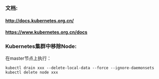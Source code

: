 ### 文档:
#### http://docs.kubernetes.org.cn/
#### https://www.kubernetes.org.cn/docs

### Kubernetes集群中移除Node:
在master节点上执行：
```
kubectl drain xxx --delete-local-data --force --ignore-daemonsets
kubectl delete node xxx
```
